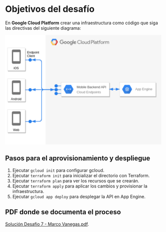 # Objetivos del desafío

En **Google Cloud Platform** crear una infraestructura como código que siga las directivas del siguiente diagrama:

<p align="center">
    <img width="550" src="images/diagram.png">
</p>

## Pasos para el aprovisionamiento y despliegue

1. Ejecutar `gcloud init` para configurar gcloud.
1. Ejecutar `terraform init` para inicializar el directorio con Terraform.
2. Ejecutar `terraform plan` para ver los recursos que se crearán.
3. Ejecutar `terraform apply` para aplicar los cambios y provisionar la infraestructura.
2. Ejecutar `gcloud app deploy` para desplegar la API en App Engine.

## PDF donde se documenta el proceso

[Solución Desafio 7 - Marco Vanegas.pdf](Solución_Desafio_7_-_Marco_Vanegas.pdf).
